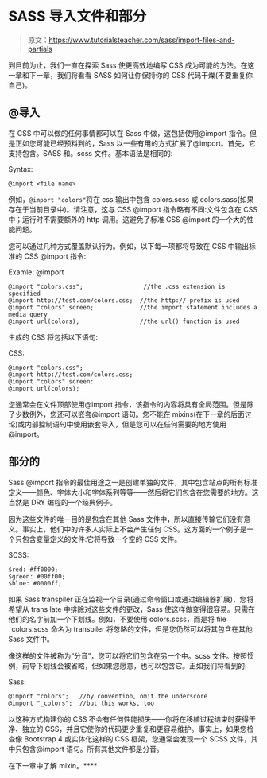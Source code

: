 # SASS 导入文件和部分

> 原文：<https://www.tutorialsteacher.com/sass/import-files-and-partials>

到目前为止，我们一直在探索 Sass 使更高效地编写 CSS 成为可能的方法。在这一章和下一章，我们将看看 SASS 如何让你保持你的 CSS 代码干燥(不要重复你自己)。

## @导入

在 CSS 中可以做的任何事情都可以在 Sass 中做，这包括使用@import 指令。但是正如您可能已经预料到的，Sass 以一些有用的方式扩展了@import。首先，它支持包含。SASS 和。scss 文件。基本语法是相同的:

Syntax:

```
@import <file name>

```

例如，`@import "colors"`将在 css 输出中包含 colors.scss 或 colors.sass(如果存在于当前目录中)。请注意，这与 CSS @import 指令略有不同:文件包含在 CSS 中；运行时不需要额外的 http 调用。这避免了标准 CSS @import 的一个大的性能问题。

您可以通过几种方式覆盖默认行为。例如，以下每一项都将导致在 CSS 中输出标准的 CSS @import 指令:

Examle: @import 

```
@import "colors.css";                 //the .css extension is specified
@import http://test.com/colors.css;  //the http:// prefix is used
@import "colors" screen;             //the import statement includes a media query
@import url(colors);                 //the url() function is used 
```

生成的 CSS 将包括以下语句:

CSS: 

```
@import "colors.css";               
@import http://test.com/colors.css;
@import "colors" screen:
@import url(colors); 
```

您通常会在文件顶部使用@import 指令，该指令的内容将具有全局范围。但是除了少数例外，您还可以嵌套@import 语句。您不能在 mixins(在下一章的后面讨论)或内部控制语句中使用嵌套导入，但是您可以在任何需要的地方使用@import。

## 部分的

Sass @import 指令的最佳用途之一是创建单独的文件，其中包含站点的所有标准定义——颜色、字体大小和字体系列等等——然后将它们包含在您需要的地方。这当然是 DRY 编程的一个经典例子。

因为这些文件的唯一目的是包含在其他 Sass 文件中，所以直接传输它们没有意义。事实上，他们中的许多人实际上不会产生任何 CSS。这方面的一个例子是一个只包含变量定义的文件:它将导致一个空的 CSS 文件。

SCSS: 

```
$red: #ff0000;
$green: #00ff00;
$blue: #0000ff; 
```

如果 Sass transpiler 正在监视一个目录(通过命令窗口或通过编辑器扩展)，您将希望从 trans late 中排除对这些文件的更改，Sass 使这样做变得很容易。只需在他们的名字前加一个下划线。例如，不要使用 colors.scss，而是将 file _colors.scss 命名为 transpiler 将忽略的文件，但是您仍然可以将其包含在其他 Sass 文件中。

像这样的文件被称为“分音”，您可以将它们包含在另一个中。scss 文件。按照惯例，前导下划线会被省略，但如果您愿意，也可以包含它。正如我们将看到的:

Sass: 

```
@import "colors";   //by convention, omit the underscore
@import "_colors";  //but this works, too 
```

以这种方式构建你的 CSS 不会有任何性能损失——你将在移植过程结束时获得干净、独立的 CSS，并且它使你的代码更少重复和更容易维护。事实上，如果您检查像 Bootstrap 4 或实体化这样的 CSS 框架，您通常会发现一个 SCSS 文件，其中只包含@import 语句。所有其他文件都是分音。

在下一章中了解 mixin。****